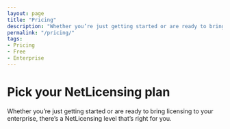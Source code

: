 ```yaml
---
layout: page
title: "Pricing"
description: "Whether you’re just getting started or are ready to bring licensing to your enterprise, there’s a NetLicensing level that’s right for you"
permalink: "/pricing/"
tags:
- Pricing
- Free
- Enterprise
---
```

<div class="row NL_banner">
    <div class="col-md-6 col-md-offset-3 NL_about_page">
        <h1>Pick your NetLicensing plan</h1>
        <span>Whether you’re just getting started or are ready to bring licensing to your enterprise, there’s a NetLicensing level that’s right for you.</span>
    </div>
</div>

<div class="row">
    <div style="padding:40px;">
        <style type="text/css">
            .tg {
                border-collapse: collapse;
                border-spacing: 0;
                border-color: #853E29;
            }

            .tg td {
                padding: 10px 5px;
                border-style: solid;
                border-width: 0px;
                overflow: hidden;
                word-break: normal;
                border-color: #853E29;
                color: #333;
                background-color: #fff;
                border-top-width: 1px;
                border-bottom-width: 1px;
            }

            .tg th {
                font-weight: normal;
                padding: 10px 5px;
                border-style: solid;
                border-width: 0px;
                overflow: hidden;
                word-break: normal;
                border-color: #853E29;
                color: #fff;
                background-color: #E14817;
                border-top-width: 1px;
                border-bottom-width: 1px;
                text-align: center;
            }

            .tg .tg-odd {
                background-color: #f9e1c4;
                vertical-align: top
            }

            .tg .tg-even {
                vertical-align: top
            }

            .tg .fa {
                font-size: 20px;
            }

            .tg .fa-check-square {
                color: #109E56;
            }

            .tg .fa-square-o {
                color: gray;
            }

            @media screen and (max-width: 767px) {
                .tg {
                    width: auto !important;
                }

                .tg col {
                    width: auto !important;
                }

                .tg-wrap {
                    overflow-x: auto;
                    -webkit-overflow-scrolling: touch;
                }
            }</style>
        <div class="tg-wrap">
            <table class="tg" align="center">
                <tr>
                    <th>&nbsp;</th>
                    <th align="center"><strong>FREE forever</strong><br/>built for freelancers and start ups</th>
                    <th align="center"><strong>Enterprise</strong><br/>built for businesses and enterprises</th>
                </tr>
                {% for feature in site.data.pricing %}
                {% capture rowstyle %}{% cycle 'tg-odd', 'tg-even' %}{% endcapture %}
                <tr>
                    <td class="{{ rowstyle }}">{{ feature.name }}</td>
                    <td class="{{ rowstyle }}" align="center">
                        {% if feature.free == "Y" %}
                        <i class="fa fa-check-square"></i>
                        {% elsif feature.free == "N" %}
                        <i class="fa fa-square-o"></i>
                        {% else %}
                        {{ feature.free }}
                        {% endif %}
                    </td>
                    <td class="{{ rowstyle }}" align="center">
                        {% if feature.enterprise == "Y" %}
                        <i class="fa fa-check-square"></i>
                        {% elsif feature.enterprise == "N" %}
                        <i class="fa fa-square-o"></i>
                        {% else %}
                        {{ feature.enterprise }}
                        {% endif %}
                    </td>
                </tr>
                {% endfor %}
                <tr>
                    <td>&nbsp;</td>
                    <td align="center">
                        <div class="show-more" style="padding: 5px 0 10px 0;">
                            <a href="https://netlicensing.labs64.com/app/v2/content/register.xhtml"
                               class="NL_button button_main NL_dark_btn">Register Now for FREE</a>
                        </div>
                    </td>
                    <td align="center">
                        <div class="show-more" style="padding: 5px 0 10px 0;">
                            <a href="/contact/" class="NL_button button_main NL_dark_btn">Contact Us</a>
                        </div>
                    </td>
                </tr>
            </table>
        </div>
    </div>
</div>
